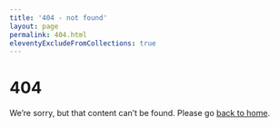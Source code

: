 ```yaml
---
title: '404 - not found'
layout: page
permalink: 404.html
eleventyExcludeFromCollections: true
---
```


# 404

We’re sorry, but that content can’t be found. Please go [back to home](/).
